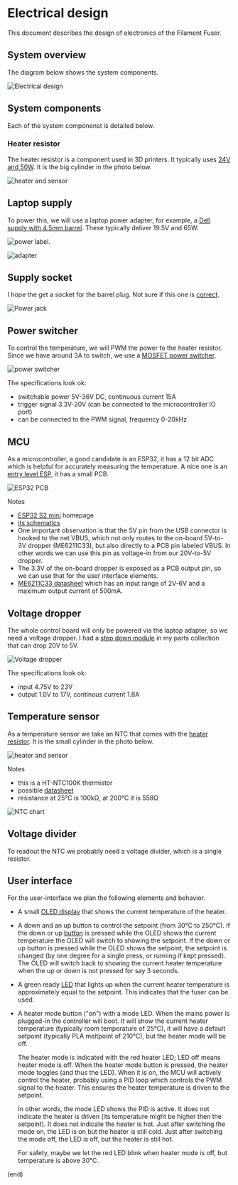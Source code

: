 # Electrical design
This document describes the design of electronics of the Filament Fuser.


## System overview
The diagram below shows the system components.

![Electrical design](filamentfuser.elec.draw.io.svg)


## System components
Each of the system componenst is detailed below.

### Heater resistor
The heater resistor is a component used in 3D printers.
It typically uses [24V and 50W](https://www.aliexpress.com/item/1005003768579174.html).
It is the big cylinder in the photo below.

![heater and sensor](heater-sensor.jpg)



## Laptop supply
To power this, we will use a laptop power adapter, for example, a 
[Dell supply with 4.5mm barrel](https://www.dell.com/en-us/shop/dell-45mm-barrel-65w-power-adapter/apd/492-bbme).
These typically deliver 19.5V and 65W. 

![power label](power-label.jpg). 

![adapter](adapter.jpg)


## Supply socket
I hope the get a socket for the barrel plug.
Not sure if this one is [correct](https://www.aliexpress.com/item/4000251573706.html).

![Power jack](jack.jpg)



## Power switcher
To control the temperature, we will PWM the power to the heater resistor.
Since we have around 3A to switch, we use a [MOSFET power switcher](https://www.aliexpress.com/item/1005004840181636.html).

![power switcher](power-switcher.jpg)

The specifications look ok:
- switchable power 5V-36V DC, continuous current 15A
- trigger signal 3.3V-20V (can be connected to the microcontroller IO port)
- can be connected to the PWM signal, frequency 0-20kHz



## MCU
As a microcontroller, a good candidate is an ESP32, it has a 12 bit ADC which is helpful
for accurately measuring the temperature. A nice one is an [entry level ESP](https://www.aliexpress.com/item/1005004344359250.html),
it has a small PCB.

![ESP32 PCB](esp32.jpg)

Notes 
- [ESP32 S2 mini](https://www.wemos.cc/en/latest/s2/s2_mini.html) homepage
- [its schematics](https://www.wemos.cc/en/latest/_static/files/sch_s2_mini_v1.0.0.pdf)
- One important observation is that the 5V pin from the USB connector is hooked 
  to the net VBUS, which not only routes to the on-board 5V-to-3V dropper (ME6211C33),
  but also directly to a PCB pin labeled VBUS. In other words we can use this pin
  as voltage-in from our 20V-to-5V dropper.
- The 3.3V of the on-board dropper is exposed as a PCB output pin, 
  so we can use that for the user interface elements.
- [ME6211C33 datasheet](https://datasheet.lcsc.com/szlcsc/Nanjing-Micro-One-Elec-ME6211C33M5G-N_C82942.pdf)
  which has an input range of 2V-6V and a maximum output current of 500mA.



## Voltage dropper
The whole control board will only be powered via the laptop adapter, so we need a voltage dropper.
I had a [step down module](https://www.aliexpress.com/item/32723869152.html) in my parts collection
that can drop 20V to 5V.

![Voltage dropper](dropper.jpg)

The specifications look ok:
- input 4.75V to 23V
- output 1.0V to 17V, continous current 1.8A 



## Temperature sensor
As a temperature sensor we take an NTC that comes with 
the [heater resistor](https://www.aliexpress.com/item/1005003768579174.html).
It is the small cylinder in the photo below.

![heater and sensor](heater-sensor.jpg)

Notes
- this is a HT-NTC100K thermistor
- possible [datasheet](https://datasheetspdf.com/pdf-file/944190/Danfoss/NTC100K/1)
- resistance at 25°C is 100kΩ, at 200°C it is 558Ω

![NTC chart](NTC-chart.png)



## Voltage divider
To readout the NTC we probably need a voltage divider, which is a single resistor.



## User interface
For the user-interface we plan the following elements and behavior.

- A small [OLED display](https://www.aliexpress.com/item/1005001985577290.html) that shows the current temperature of the heater.
- A down and an up button to control the setpoint (from 30°C  to 250°C).
  If the down or up [button](https://www.aliexpress.com/item/1005003015037539.html) is pressed while the OLED shows the current temperature
  the OLED will switch to showing the setpoint.
  If the down or up button is pressed while the OLED shows the setpoint, 
  the setpoint is changed (by one degree for a single press, or running if kept pressed).
  The OLED will switch back to showing the current heater temperature when the
  up or down is not pressed for say 3 seconds.
- A green ready [LED](https://www.aliexpress.com/item/32980251862.html) that lights up when the current heater temperature is
  approximately equal to the setpoint. This indicates that the fuser can be used.
- A heater mode button ("on") with a mode LED. 
  When the mains power is plugged-in the controller will boot.
  It will show the current heater temperature
  (typically room temperature of 25°C), it will have a default setpoint 
  (typically PLA meltpoint of 210°C), but the heater mode will be off.
  
  The heater mode is indicated with the red heater LED; LED off means heater mode is off. 
  When the heater mode button is pressed, the heater mode toggles (and thus the LED). 
  When it is on, the MCU will actively control the heater, probably using a PID loop
  which controls the PWM signal to the heater. This ensures the heater temperature 
  is driven to the setpoint. 
  
  In other words, the mode LED shows the PID is active.
  It does not indicate the heater is driven (its temperature might be higher then the setpoint).
  It does not indicate the heater is hot. Just after switching the mode on, 
  the LED is on but the heater is still cold. Just after switching the mode off,
  the LED is off, but the heater is still hot.
  
  For safety, maybe we let the red LED blink when heater mode is off, 
  but temperature is above 30°C.

(end)

